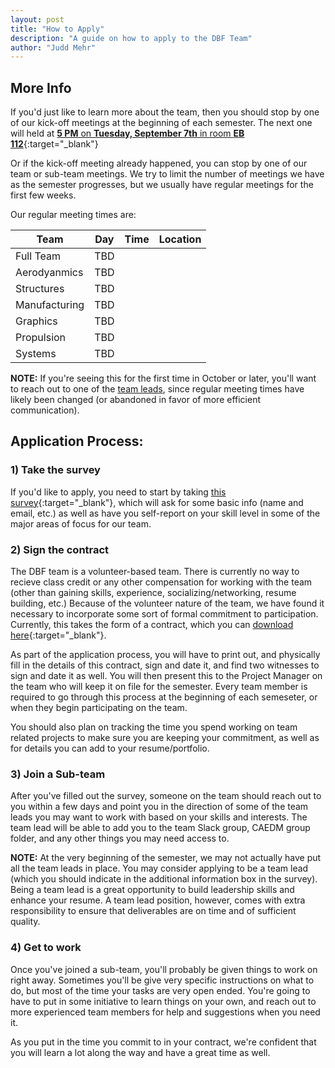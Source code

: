 ```yaml
---
layout: post
title: "How to Apply"
description: "A guide on how to apply to the DBF Team"
author: "Judd Mehr"
---
```


<!-- * TOC
{:toc} -->

## More Info
If you'd just like to learn more about the team, then you should stop by one of our kick-off meetings at the beginning of each semester.  The next one will held at [**5 PM** on **Tuesday, September 7th** in room **EB 112**](https://calendar.google.com/calendar/render?action=TEMPLATE&dates=20210907T230000Z%2F20210908T000000Z&details=Kickoff%20Meeting%20for%20the%20BYU%20AIAA%20Design%20Build%20Fly%20Team.%20We%27ll%20talk%20about%20the%20team%20for%20new%20people%2C%20and%20start%20getting%20ourselves%20oriented%20and%20organized%20and%20ready%20for%20AIAA%20to%20release%20the%20rules%20for%20this%20year.&location=EB%20112%20%28Airplane%20Lab%29&text=BYU%20Design%20Build%20Fly%20Team%20Kickoff){:target="_blank"}

Or if the kick-off meeting already happened, you can stop by one of our team or sub-team meetings.  We try to limit the number of meetings we have as the semester progresses, but we usually have regular meetings for the first few weeks.

Our regular meeting times are:

|  Team  |   Day  |  Time  |  Location  |
|  ----  | :----: | :----: |   :----:   |
|  Full Team  |  TBD  |  |  |
|  Aerodyanmics  |  TBD  |  |  |
|  Structures  |  TBD  |  |  |
|  Manufacturing  |  TBD  |  |  |
|  Graphics  |  TBD  |  |  |
|  Propulsion  |  TBD  |  |  |
|  Systems  |  TBD  |  |  |

**NOTE:** If you're seeing this for the first time in October or later, you'll want to reach out to one of the [team leads](#), since regular meeting times have likely been changed (or abandoned in favor of more efficient communication).
<!-- TODO: update this link to go to team lead contact info -->


## Application Process:

### 1) Take the survey

If you'd like to apply, you need to start by taking [this survey](https://forms.gle/cVSoxY7EwWDKEFbEA){:target="_blank"}, which will ask for some basic info (name and email, etc.) as well as have you self-report on your skill level in some of the major areas of focus for our team.

### 2) Sign the contract

The DBF team is a volunteer-based team.  There is currently no way to recieve class credit or any other compensation for working with the team (other than gaining skills, experience, socializing/networking, resume building, etc.)  Because of the volunteer nature of the team, we have found it necessary to incorporate some sort of formal commitment to participation.  Currently, this takes the form of a contract, which you can [download here](https://aeronautics.byu.edu/DBF/download/contract.pdf){:target="_blank"}.

As part of the application process, you will have to print out, and physically fill in the details of this contract, sign and date it, and find two witnesses to sign and date it as well.  You will then present this to the Project Manager on the team who will keep it on file for the semester.  Every team member is required to go through this process at the beginning of each semeseter, or when they begin participating on the team.

You should also plan on tracking the time you spend working on team related projects to make sure you are keeping your commitment, as well as for details you can add to your resume/portfolio.

### 3) Join a Sub-team

After you've filled out the survey, someone on the team should reach out to you within a few days and point you in the direction of some of the team leads you may want to work with based on your skills and interests.  The team lead will be able to add you to the team Slack group, CAEDM group folder, and any other things you may need access to.

**NOTE:** At the very beginning of the semester, we may not actually have put all the team leads in place.  You may consider applying to be a team lead (which you should indicate in the additional information box in the survey).  Being a team lead is a great opportunity to build leadership skills and enhance your resume.  A team lead position, however, comes with extra responsibility to ensure that deliverables are on time and of sufficient quality.

### 4) Get to work

Once you've joined a sub-team, you'll probably be given things to work on right away.  Sometimes you'll be give very specific instructions on what to do, but most of the time your tasks are very open ended.  You're going to have to put in some initiative to learn things on your own, and reach out to more experienced team members for help and suggestions when you need it.

As you put in the time you commit to in your contract, we're confident that you will learn a lot along the way and have a great time as well.